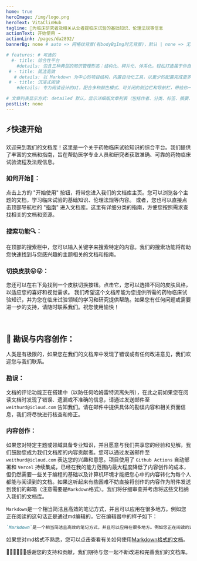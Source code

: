 ```yaml
---
home: true
heroImage: /img/logo.png
heroText: VitaClinHub
tagline: 🚀为临床研究者及相关从业者提临床试验的基础知识、伦理法规等信息
actionText: 开始使用 →
actionLink: /pages/da2892/
bannerBg: none # auto => 网格纹背景(有bodyBgImg时无背景)，默认 | none => 无 | '大图地址' | background: 自定义背景样式       提示：如发现文本颜色不适应你的背景时可以到palette.styl修改$bannerTextColor变量

# features: # 可选的
  #- title: 综合性平台
    #details: 包含三种典型的知识管理形态：结构化、碎片化、体系化。轻松打造属于你自己的知识管理平台
 # - title: 简洁高效
   # details: 以 Markdown 为中心的项目结构，内置自动化工具，以更少的配置完成更多的事。配合多维索引快速定位每个知识点
 # - title: 沉浸式阅读
    #details: 专为阅读设计的UI，配合多种颜色模式、可关闭的侧边栏和导航栏，带给你一种沉浸式阅读体验

# 文章列表显示方式: detailed 默认，显示详细版文章列表（包括作者、分类、标签、摘要、分页等）| simple => 显示简约版文章列表（仅标题和日期）| none 不显示文章列表
postList: none
---
```



## ⚡️快速开始
欢迎来到我们的文档库！这里是一个关于药物临床试验知识的综合平台。我们提供了丰富的文档和指南，旨在帮助医学专业人员和研究者获取准确、可靠的药物临床试验流程及法规信息。

### 如何开始🤪：
点击上方的 "开始使用" 按钮，将带您进入我们的文档库主页。您可以浏览各个主题的文档，学习临床试验的基础知识、伦理法规等内容。
或者，您也可以直接点击顶部导航栏的 "[指南](01.%E6%8C%87%E5%8D%97/01.%E6%8C%87%E5%8D%97/01.%E4%B8%9C%E6%96%B9%E4%B8%BB%E9%A2%98%E5%88%9D%E8%A1%B7%E4%B8%8E%E8%AF%9E%E7%94%9F.md)" 进入文档库。这里有详细分类的指南，方便您按照需求查找相关的文档和资源。
### 搜索功能🔍：
在顶部的搜索栏中，您可以输入关键字来搜索特定的内容。我们的搜索功能将帮助您快速找到与您感兴趣的主题相关的文档和指南。
### 切换皮肤😛😜：
您还可以在右下角找到一个皮肤切换按钮。点击它，您可以选择不同的皮肤风格，以适应您的喜好和视觉需求。
我们希望这个文档库能为您提供所需的药物临床试验知识，并为您在临床试验领域的学习和研究提供帮助。如果您有任何问题或需要进一步的支持，请随时联系我们。祝您使用愉快！

<br/>

## 🫡 勘误与内容创作：

人类是有极限的，如果您在我们的文档库中发现了错误或有任何改进意见，我们欢迎您与我们联系。

### 勘误：

文档的评论功能正在搭建中（以防任何哈姆雷特流离失所），在此之前如果您在阅读文档时发现了错误、遗漏或不准确的信息，请通过发送邮件至 `weithurd@icloud.com` 告知我们。请在邮件中提供具体的勘误内容和相关页面信息，我们将尽快进行核查和修正。
### 内容创作：

如果您对特定主题或领域具备专业知识，并且愿意与我们共享您的经验和见解，我们鼓励您成为我们文档库的内容贡献者。您可以通过发送邮件至 `weithurd@icloud.com` 表达您的兴趣和意愿。项目使用了 `Github Actions` 自动部署和 `Vercel` 持续集成，已经在我的能力范围内最大程度降低了内容创作的成本，但仍然需要一些关于编程的基础以及计算机环境才能把您心中的内容转化为每个人都能与阅读到的文档。如果这听起来有些困难不妨直接将创作的内容作为附件发送到我们的邮箱（注意需要是`Markdown`格式）。我们将仔细审查并考虑将这些文档纳入我们的文档库。

`Markdown`是一个相当简洁且高效的笔记方式，并且可以应用在很多地方。例如您正在阅读的这句话正是通过md编辑的，它在编辑器中的样子如下：
```markdown
`Markdown`是一个相当简洁且高效的笔记方式，并且可以应用在很多地方。例如您正在阅读的这句话正是通过md编辑的，它在编辑器中的样子如下：
```

如果您对md格式不熟悉，您可以点击查看有关如何使用[Markdown格式的文档](01.%E6%8C%87%E5%8D%97/01.%E6%8C%87%E5%8D%97/09.Markdown%20%E4%BD%BF%E7%94%A8%E6%95%99%E7%A8%8B.md)。

🙇‍♂️🙇‍♂️🙇‍♂️感谢您的支持和贡献，我们期待与您一起不断改进和完善我们的文档库。
